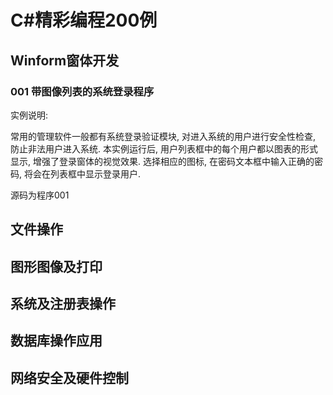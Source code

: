 # C#精彩编程200例

## Winform窗体开发

### 001 带图像列表的系统登录程序

实例说明:

常用的管理软件一般都有系统登录验证模块, 对进入系统的用户进行安全性检查, 防止非法用户进入系统. 本实例运行后, 用户列表框中的每个用户都以图表的形式显示, 增强了登录窗体的视觉效果. 选择相应的图标, 在密码文本框中输入正确的密码, 将会在列表框中显示登录用户.

源码为程序001

## 文件操作

## 图形图像及打印

## 系统及注册表操作

## 数据库操作应用

## 网络安全及硬件控制

 